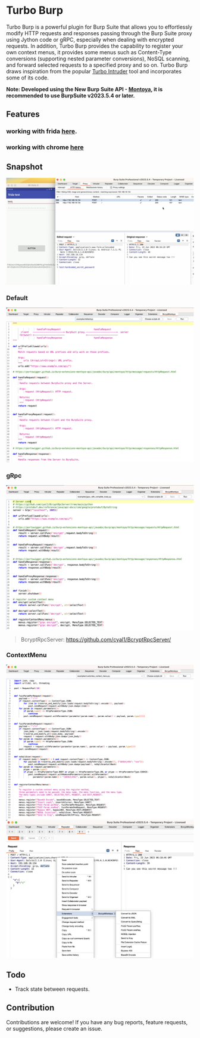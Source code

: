 # Turbo Burp

Turbo Burp is a powerful plugin for Burp Suite that allows you to effortlessly modify HTTP requests and responses passing through the Burp Suite proxy using Jython code or gRPC, especially when dealing with encrypted requests.
In addition, Turbo Burp provides the capability to register your own context menus, it provides some menus such as Content-Type conversions (supporting nested parameter conversions), NoSQL scanning, and forward selected requests to a specified proxy and so on.
Turbo Burp draws inspiration from the popular [Turbo Intruder](https://github.com/PortSwigger/turbo-intruder/) tool and incorporates some of its code.

**Note: Developed using the New Burp Suite API - [Montoya](https://portswigger.net/blog/new-burp-suite-api-we-want-your-feedback), it is recommended to use BurpSuite v2023.5.4 or later.**

## Features
### working with frida [here](https://youtu.be/zfvNqd5VmY0).
### working with chrome [here](https://youtu.be/g8cT4YJwGM4)

## Snapshot

<img src="./images/BcryptMontoya1.png">

### Default
<img src="./images/BcryptMontoya.png">

### gRpc
<img src="./images/grpc.png">

>   BcryptRpcServer: https://github.com/cyal1/BcryptRpcServer/

### ContextMenu
<img src="./images/contextMenu.png">
<img src="./images/contextMenu1.png">

## Todo 
* Track state between requests.


## Contribution

Contributions are welcome! If you have any bug reports, feature requests, or suggestions, please create an issue.


